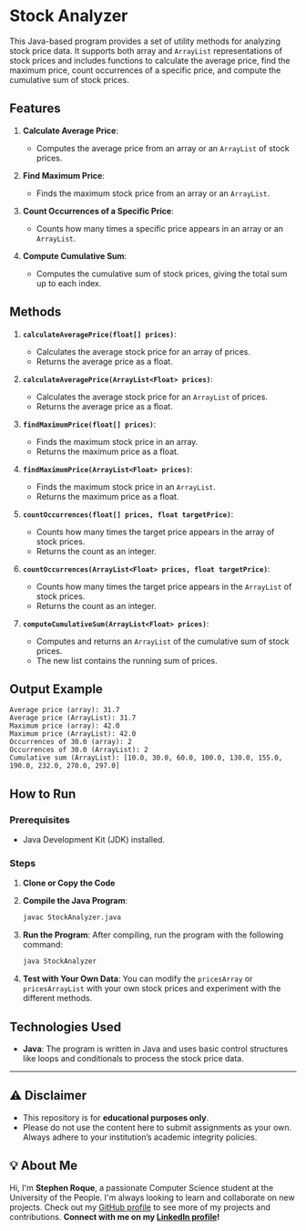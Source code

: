 # Stock Analyzer

This Java-based program provides a set of utility methods for analyzing stock price data. It supports both array and `ArrayList` representations of stock prices and includes functions to calculate the average price, find the maximum price, count occurrences of a specific price, and compute the cumulative sum of stock prices.

## Features

1. **Calculate Average Price**:
   - Computes the average price from an array or an `ArrayList` of stock prices.
   
2. **Find Maximum Price**:
   - Finds the maximum stock price from an array or an `ArrayList`.

3. **Count Occurrences of a Specific Price**:
   - Counts how many times a specific price appears in an array or an `ArrayList`.

4. **Compute Cumulative Sum**:
   - Computes the cumulative sum of stock prices, giving the total sum up to each index.

## Methods

1. **`calculateAveragePrice(float[] prices)`**:
   - Calculates the average stock price for an array of prices.
   - Returns the average price as a float.

2. **`calculateAveragePrice(ArrayList<Float> prices)`**:
   - Calculates the average stock price for an `ArrayList` of prices.
   - Returns the average price as a float.

3. **`findMaximumPrice(float[] prices)`**:
   - Finds the maximum stock price in an array.
   - Returns the maximum price as a float.

4. **`findMaximumPrice(ArrayList<Float> prices)`**:
   - Finds the maximum stock price in an `ArrayList`.
   - Returns the maximum price as a float.

5. **`countOccurrences(float[] prices, float targetPrice)`**:
   - Counts how many times the target price appears in the array of stock prices.
   - Returns the count as an integer.

6. **`countOccurrences(ArrayList<Float> prices, float targetPrice)`**:
   - Counts how many times the target price appears in the `ArrayList` of stock prices.
   - Returns the count as an integer.

7. **`computeCumulativeSum(ArrayList<Float> prices)`**:
   - Computes and returns an `ArrayList` of the cumulative sum of stock prices.
   - The new list contains the running sum of prices.

## Output Example

```plaintext
Average price (array): 31.7
Average price (ArrayList): 31.7
Maximum price (array): 42.0
Maximum price (ArrayList): 42.0
Occurrences of 30.0 (array): 2
Occurrences of 30.0 (ArrayList): 2
Cumulative sum (ArrayList): [10.0, 30.0, 60.0, 100.0, 130.0, 155.0, 190.0, 232.0, 270.0, 297.0]
```

## How to Run

### Prerequisites
- Java Development Kit (JDK) installed.

### Steps
1. **Clone or Copy the Code**

2. **Compile the Java Program**:
   ```bash
   javac StockAnalyzer.java
   ```

3. **Run the Program**: After compiling, run the program with the following command:
   ```bash
   java StockAnalyzer
   ```

4. **Test with Your Own Data**: You can modify the `pricesArray` or `pricesArrayList` with your own stock prices and experiment with the different methods.

## Technologies Used

- **Java**: The program is written in Java and uses basic control structures like loops and conditionals to process the stock price data.

---

## ⚠️ Disclaimer

- This repository is for **educational purposes only**. 
- Please do not use the content here to submit assignments as your own. Always adhere to your institution’s academic integrity policies. 

## 💡 About Me

Hi, I'm **Stephen Roque**, a passionate Computer Science student at the University of the People. I'm always looking to learn and collaborate on new projects. Check out my [GitHub profile](https://github.com/stephenroque) to see more of my projects and contributions. **Connect with me on my [LinkedIn profile](https://www.linkedin.com/in/stephenroque/)!**